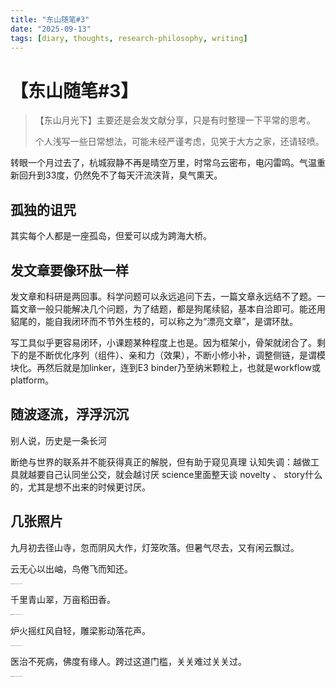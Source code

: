 ```yaml
---
title: "东山随笔#3"
date: "2025-09-13"
tags: [diary, thoughts, research-philosophy, writing]
---
```


# 【东山随笔#3】

> 【东山月光下】主要还是会发文献分享，只是有时整理一下平常的思考。
>
> 个人浅写一些日常想法，可能未经严谨考虑，见笑于大方之家，还请轻喷。



转眼一个月过去了，杭城寂静不再是晴空万里，时常乌云密布，电闪雷鸣。气温重新回升到33度，仍然免不了每天汗流浃背，臭气熏天。



## 孤独的诅咒

其实每个人都是一座孤岛，但爱可以成为跨海大桥。





## 发文章要像环肽一样

发文章和科研是两回事。科学问题可以永远追问下去，一篇文章永远结不了题。一篇文章一般只能解决几个问题，为了结题，都是狗尾续貂，基本自洽即可。能还用貂尾的，能自我闭环而不节外生枝的，可以称之为“漂亮文章”，是谓环肽。

写工具似乎更容易闭环，小课题某种程度上也是。因为框架小，骨架就闭合了。剩下的是不断优化序列（组件）、亲和力（效果），不断小修小补，调整侧链，是谓模块化。再然后就是加linker，连到E3 binder乃至纳米颗粒上，也就是workflow或platform。


## 随波逐流，浮浮沉沉

别人说，历史是一条长河

断绝与世界的联系并不能获得真正的解脱，但有助于窥见真理
认知失调：越做工具就越要自己认同坐公交，就会越讨厌 science里面整天谈 novelty 、 story什么的，尤其是想不出来的时候更讨厌。



## 几张照片

九月初去径山寺，忽而阴风大作，灯笼吹落。但暑气尽去，又有闲云飘过。

云无心以出岫，鸟倦飞而知还。

<img src="E:\GitHub-repo\mendelevium\_pages\Diary\diary3.assets\image-20250913000016422.png" alt="image-20250913000016422" style="zoom: 10%;" />

千里青山翠，万亩稻田香。

<img src="E:\GitHub-repo\mendelevium\_pages\Diary\diary3.assets\image-20250913000619470.png" alt="image-20250913000619470" style="zoom:10%;" />

炉火摇红风自轻，雕梁影动落花声。

<img src="E:\GitHub-repo\mendelevium\_pages\Diary\diary3.assets\image-20250913000213449.png" alt="image-20250913000213449" style="zoom:10%;" />

医治不死病，佛度有缘人。跨过这道门槛，关关难过关关过。

<img src="E:\GitHub-repo\mendelevium\_pages\Diary\diary3.assets\image-20250913000055841.png" alt="image-20250913000055841" style="zoom:10%;" />





